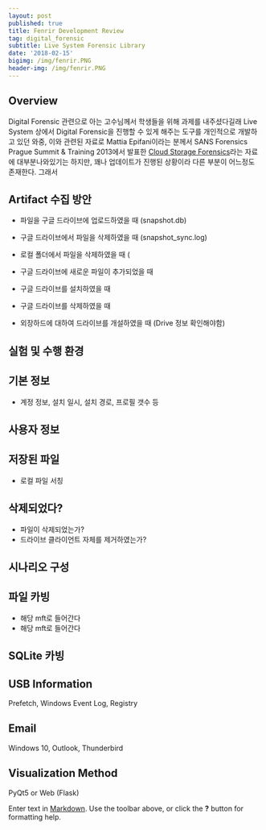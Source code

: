 ```yaml
---
layout: post
published: true
title: Fenrir Development Review
tag: digital_forensic
subtitle: Live System Forensic Library
date: '2018-02-15'
bigimg: /img/fenrir.PNG
header-img: /img/fenrir.PNG
---
```

## Overview


Digital Forensic 관련으로 아는 고수님께서 학생들을 위해 과제를 내주셨다길래 Live System 상에서 Digital Forensic을 진행할 수 있게 해주는 도구를 개인적으로 개발하고 있던 와중, 이와 관련된 자료로 Mattia Epifani이라는 분께서 SANS Forensics Prague Summit & Training 2013에서 발표한 [Cloud Storage Forensics](hhttps://digital-forensics.sans.org/community/summits)라는 자료에 대부분나와있기는 하지만, 꽤나 업데이트가 진행된 상황이라 다른 부분이 어느정도 존재한다. 그래서 

## Artifact 수집 방안

- 파일을 구글 드라이브에 업로드하였을 때 (snapshot.db)
- 구글 드라이브에서 파일을 삭제하였을 때 (snapshot_sync.log)
- 로컬 폴더에서 파일을 삭제하였을 때 (
- 구글 드라이브에 새로운 파일이 추가되었을 때
- 구글 드라이브를 설치하였을 때
- 구글 드라이브를 삭제하였을 때

- 외장하드에 대하여 드라이브를 개설하였을 때 (Drive 정보 확인해야함)

## 실험 및 수행 환경


## 기본 정보

- 계정 정보, 설치 일시, 설치 경로, 프로필 갯수 등

## 사용자 정보



## 저장된 파일

- 로컬 파일 서칭

## 삭제되었다?

- 파일이 삭제되었는가?
- 드라이브 클라이언트 자체를 제거하였는가?

## 시나리오 구성


## 파일 카빙

- 해당 mft로 들어간다
- 해당 mft로 들어간다

## SQLite 카빙

## USB Information

Prefetch, Windows Event Log, Registry

## Email

Windows 10, Outlook, Thunderbird

## Visualization Method

PyQt5 or Web (Flask)

Enter text in [Markdown](http://daringfireball.net/projects/markdown/). Use the toolbar above, or click the **?** button for formatting help.
